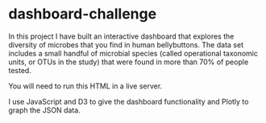 # dashboard-challenge

In this project I have built an interactive dashboard that explores the diversity of microbes that you find in human bellybuttons. The data set includes a small handful of microbial species (called operational taxonomic units, or OTUs in the study) that were found in more than 70% of people tested.

You will need to run this HTML in a live server. 

I use JavaScript and D3 to give the dashboard functionality and Plotly to graph the JSON data.
